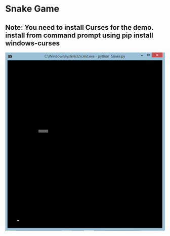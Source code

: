 # Snake Game
## Note: You need to install Curses for the demo. install from command prompt using pip install windows-curses
![](https://github.com/GaneshKumarKhilji/Python-Games/blob/master/Snakegame.png?raw=true)
